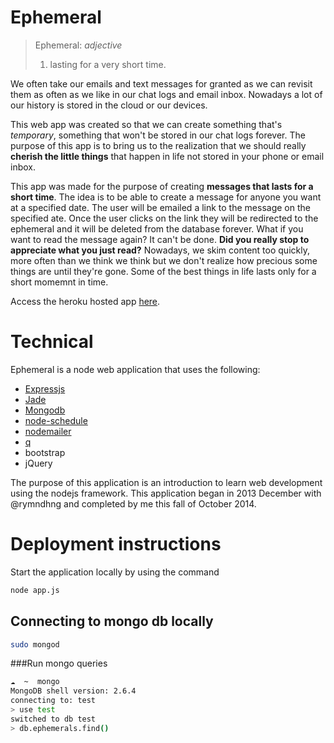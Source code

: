 # Ephemeral

> Ephemeral: 
> _adjective_
> 1. lasting for a very short time.

We often take our emails and text messages for granted as we can revisit them as often as we like in our chat logs and email inbox. Nowadays a lot of our history is stored in the cloud or our devices.

This web app was created so that we can create something that's _temporary_, something that won't be stored in our chat logs forever. The purpose of this app is to bring us to the realization that we should really **cherish the little things** that happen in life not stored in your phone or email inbox. 

This app was made for the purpose of creating __messages that lasts for a short time__. The idea is to be able to create a message for anyone you want at a specified date. The user will be emailed a link to the message on the specified ate. Once the user clicks on the link they will be redirected to the ephemeral and it will be deleted from the database forever. What if you want to read the message again? It can't be done. __Did you really stop to appreciate what you just read?__ Nowadays, we skim content too quickly, more often than we think we think but we don't realize how precious some things are until they're gone. Some of the best things in life lasts only for a short momemnt in time. 

Access the heroku hosted app [here](http://ephemeral-messages.herokuapp.com).

# Technical

Ephemeral is a node web application that uses the following:

- [Expressjs](https://github.com/strongloop/express)
- [Jade](https://github.com/jadejs/jade)
- [Mongodb](http://www.mongodb.org/)
- [node-schedule](https://github.com/mattpat/node-schedule)
- [nodemailer](https://github.com/andris9/Nodemailer)
- [q](https://github.com/kriskowal/q)
- bootstrap
- jQuery

The purpose of this application is an introduction to learn web development using the nodejs framework.
This application began in 2013 December with @rymndhng and completed by me this fall of October 2014. 

# Deployment instructions
Start the application locally by using the command
```bash
node app.js
```

## Connecting to mongo db locally
```bash
sudo mongod
```

###Run mongo queries
```bash
☁  ~  mongo
MongoDB shell version: 2.6.4
connecting to: test
> use test
switched to db test
> db.ephemerals.find()
```


